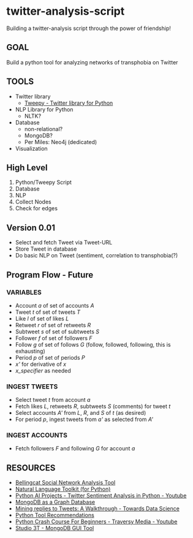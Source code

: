 # twitter-analysis-script
Building a twitter-analysis script through the power of friendship! 

## GOAL
Build a python tool for analyzing networks of transphobia on Twitter

## TOOLS
- Twitter library
    - [Tweepy - Twitter library for Python](https://www.tweepy.org/)
- NLP Library for Python
    - NLTK?
- Database
    - non-relational?
    - MongoDB?
	- Per Miles: Neo4j (dedicated)
- Visualization

## High Level 
1. Python/Tweepy Script
2. Database 
3. NLP 
4. Collect Nodes
5. Check for edges 

## Version 0.01
- Select and fetch Tweet via Tweet-URL
- Store Tweet in database
- Do basic NLP on Tweet (sentiment, correlation to transphobia(?)

## Program Flow  - Future

### VARIABLES
- Account *a* of set of accounts *A*
- Tweet *t* of set of tweets *T*
- Like *l* of set of likes *L*
- Retweet *r* of set of retweets *R*
- Subtweet *s* of set of subtweets *S*
- Follower *f* of set of followers *F*
- Follow *g* of set of follows *G* (follow, followed, following, this is exhausting)
- Period *p* of set of periods *P*
- *x'* for derivative of *x*
- *x_specifier* as needed

### INGEST TWEETS
- Select tweet *t* from account *a*
- Fetch likes *L*, retweets *R*, subtweets *S* (comments) for tweet *t*
- Select accounts *A'* from *L*, *R*, and *S* of *t* (as desired)
- For period *p*, ingest tweets from *a'* as selected from *A'*

### INGEST ACCOUNTS
- Fetch followers *F* and following *G* for account *a*


## RESOURCES
- [Bellingcat Social Network Analysis Tool](https://www.bellingcat.com/app/uploads/2022/08/Bellingcat-Hackathon-Social-Network-Analysis-Tool-Aug22.pdf)
- [Natural Language Toolkit (for Python)](https://www.nltk.org/)
- [Python AI Projects - Twitter Sentiment Analysis in Python - Youtube](https://www.youtube.com/watch?v=pgZcP852dMg)
- [MongoDB as a Graph Database](https://www.mongodb.com/databases/mongodb-graph-database)
- [Mining replies to Tweets: A Walkthrough - Towards Data Science](https://towardsdatascience.com/mining-replies-to-tweets-a-walkthrough-9a936602c4d6)
- [Python Tool Recommendations](https://packaging.python.org/en/latest/guides/tool-recommendations/)
- [Python Crash Course For Beginners - Traversy Media - Youtube](https://www.youtube.com/watch?v=JJmcL1N2KQs&ab_channel=TraversyMedia)
- [Studio 3T - MongoDB GUI Tool](https://studio3t.com/download/)
